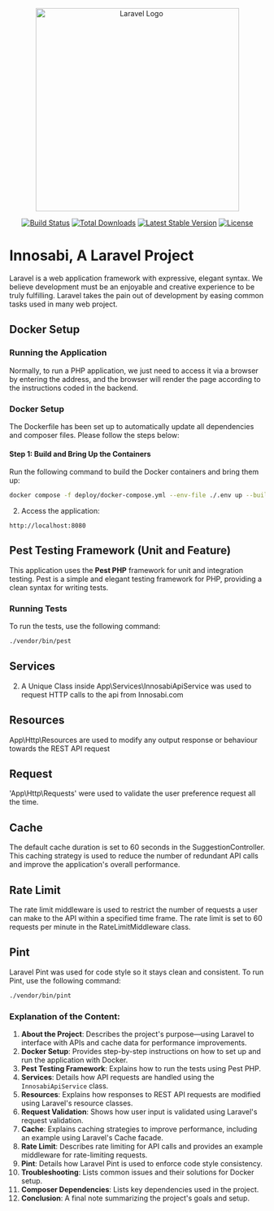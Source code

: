 <p align="center"><a href="https://laravel.com" target="_blank"><img src="https://raw.githubusercontent.com/laravel/art/master/logo-lockup/5%20SVG/2%20CMYK/1%20Full%20Color/laravel-logolockup-cmyk-red.svg" width="400" alt="Laravel Logo"></a></p>

<p align="center">
<a href="https://github.com/laravel/framework/actions"><img src="https://github.com/laravel/framework/workflows/tests/badge.svg" alt="Build Status"></a>
<a href="https://packagist.org/packages/laravel/framework"><img src="https://img.shields.io/packagist/dt/laravel/framework" alt="Total Downloads"></a>
<a href="https://packagist.org/packages/laravel/framework"><img src="https://img.shields.io/packagist/v/laravel/framework" alt="Latest Stable Version"></a>
<a href="https://packagist.org/packages/laravel/framework"><img src="https://img.shields.io/packagist/l/laravel/framework" alt="License"></a>
</p>

# Innosabi, A Laravel Project

Laravel is a web application framework with expressive, elegant syntax. We believe development must be an enjoyable and creative experience to be truly fulfilling. Laravel takes the pain out of development by easing common tasks used in many web project.

## Docker Setup

### Running the Application

Normally, to run a PHP application, we just need to access it via a browser by entering the address, and the browser will render the page according to the instructions coded in the backend.

### Docker Setup

The Dockerfile has been set up to automatically update all dependencies and composer files. Please follow the steps below:

#### Step 1: Build and Bring Up the Containers

Run the following command to build the Docker containers and bring them up:

```bash
docker compose -f deploy/docker-compose.yml --env-file ./.env up --build
```

2. Access the application:

```
http://localhost:8080
```

## Pest Testing Framework (Unit and Feature)

This application uses the **Pest PHP** framework for unit and integration testing. Pest is a simple and elegant testing framework for PHP, providing a clean syntax for writing tests.

### Running Tests

To run the tests, use the following command:

```bash
./vendor/bin/pest
```

## Services

2. A Unique Class inside App\Services\InnosabiApiService was used to request HTTP calls to the api from Innosabi.com

## Resources

App\Http\Resources are used to modify any output response or behaviour towards the REST API request

## Request

'App\Http\Requests' were used to validate the user preference request all the time.

## Cache

The default cache duration is set to 60 seconds in the SuggestionController. This caching strategy is used to reduce the number of redundant API calls and improve the application's overall performance.

## Rate Limit

The rate limit middleware is used to restrict the number of requests a user can make to the API within a specified time frame. The rate limit is set to 60 requests per minute in the RateLimitMiddleware class.

## Pint

Laravel Pint was used for code style so it stays clean and consistent.
To run Pint, use the following command:

```bash
./vendor/bin/pint
```

### Explanation of the Content:

1. **About the Project**: Describes the project's purpose—using Laravel to interface with APIs and cache data for performance improvements.
2. **Docker Setup**: Provides step-by-step instructions on how to set up and run the application with Docker.
3. **Pest Testing Framework**: Explains how to run the tests using Pest PHP.
4. **Services**: Details how API requests are handled using the `InnosabiApiService` class.
5. **Resources**: Explains how responses to REST API requests are modified using Laravel's resource classes.
6. **Request Validation**: Shows how user input is validated using Laravel's request validation.
7. **Cache**: Explains caching strategies to improve performance, including an example using Laravel's Cache facade.
8. **Rate Limit**: Describes rate limiting for API calls and provides an example middleware for rate-limiting requests.
9. **Pint**: Details how Laravel Pint is used to enforce code style consistency.
10. **Troubleshooting**: Lists common issues and their solutions for Docker setup.
11. **Composer Dependencies**: Lists key dependencies used in the project.
12. **Conclusion**: A final note summarizing the project's goals and setup.
